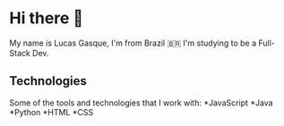 # Hi there 👋

My name is Lucas Gasque, I'm from Brazil 🇧🇷
I'm studying to be a Full-Stack Dev.

## Technologies

Some of the tools and technologies that I work with:
 *JavaScript
 *Java
 *Python
 *HTML
 *CSS

